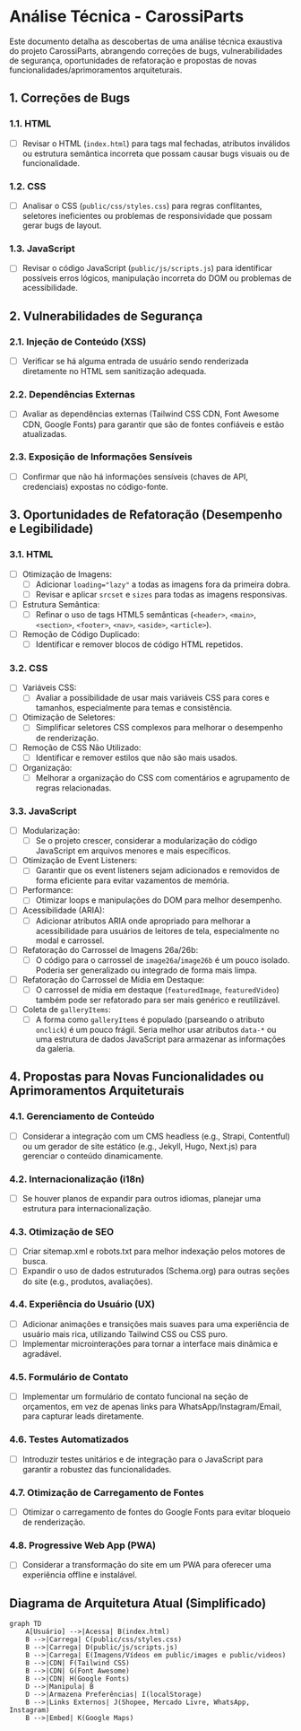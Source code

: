 # Análise Técnica - CarossiParts

Este documento detalha as descobertas de uma análise técnica exaustiva do projeto CarossiParts, abrangendo correções de bugs, vulnerabilidades de segurança, oportunidades de refatoração e propostas de novas funcionalidades/aprimoramentos arquiteturais.

## 1. Correções de Bugs

### 1.1. HTML
- [ ] Revisar o HTML (`index.html`) para tags mal fechadas, atributos inválidos ou estrutura semântica incorreta que possam causar bugs visuais ou de funcionalidade.
### 1.2. CSS
- [ ] Analisar o CSS (`public/css/styles.css`) para regras conflitantes, seletores ineficientes ou problemas de responsividade que possam gerar bugs de layout.
### 1.3. JavaScript
- [ ] Revisar o código JavaScript (`public/js/scripts.js`) para identificar possíveis erros lógicos, manipulação incorreta do DOM ou problemas de acessibilidade.

## 2. Vulnerabilidades de Segurança

### 2.1. Injeção de Conteúdo (XSS)
- [ ] Verificar se há alguma entrada de usuário sendo renderizada diretamente no HTML sem sanitização adequada.
### 2.2. Dependências Externas
- [ ] Avaliar as dependências externas (Tailwind CSS CDN, Font Awesome CDN, Google Fonts) para garantir que são de fontes confiáveis e estão atualizadas.
### 2.3. Exposição de Informações Sensíveis
- [ ] Confirmar que não há informações sensíveis (chaves de API, credenciais) expostas no código-fonte.

## 3. Oportunidades de Refatoração (Desempenho e Legibilidade)

### 3.1. HTML
- [ ] Otimização de Imagens:
    - [ ] Adicionar `loading="lazy"` a todas as imagens fora da primeira dobra.
    - [ ] Revisar e aplicar `srcset` e `sizes` para todas as imagens responsivas.
- [ ] Estrutura Semântica:
    - [ ] Refinar o uso de tags HTML5 semânticas (`<header>`, `<main>`, `<section>`, `<footer>`, `<nav>`, `<aside>`, `<article>`).
- [ ] Remoção de Código Duplicado:
    - [ ] Identificar e remover blocos de código HTML repetidos.
### 3.2. CSS
- [ ] Variáveis CSS:
    - [ ] Avaliar a possibilidade de usar mais variáveis CSS para cores e tamanhos, especialmente para temas e consistência.
- [ ] Otimização de Seletores:
    - [ ] Simplificar seletores CSS complexos para melhorar o desempenho de renderização.
- [ ] Remoção de CSS Não Utilizado:
    - [ ] Identificar e remover estilos que não são mais usados.
- [ ] Organização:
    - [ ] Melhorar a organização do CSS com comentários e agrupamento de regras relacionadas.
### 3.3. JavaScript
- [ ] Modularização:
    - [ ] Se o projeto crescer, considerar a modularização do código JavaScript em arquivos menores e mais específicos.
- [ ] Otimização de Event Listeners:
    - [ ] Garantir que os event listeners sejam adicionados e removidos de forma eficiente para evitar vazamentos de memória.
- [ ] Performance:
    - [ ] Otimizar loops e manipulações do DOM para melhor desempenho.
- [ ] Acessibilidade (ARIA):
    - [ ] Adicionar atributos ARIA onde apropriado para melhorar a acessibilidade para usuários de leitores de tela, especialmente no modal e carrossel.
- [ ] Refatoração do Carrossel de Imagens 26a/26b:
    - [ ] O código para o carrossel de `image26a`/`image26b` é um pouco isolado. Poderia ser generalizado ou integrado de forma mais limpa.
- [ ] Refatoração do Carrossel de Mídia em Destaque:
    - [ ] O carrossel de mídia em destaque (`featuredImage`, `featuredVideo`) também pode ser refatorado para ser mais genérico e reutilizável.
- [ ] Coleta de `galleryItems`:
    - [ ] A forma como `galleryItems` é populado (parseando o atributo `onclick`) é um pouco frágil. Seria melhor usar atributos `data-*` ou uma estrutura de dados JavaScript para armazenar as informações da galeria.

## 4. Propostas para Novas Funcionalidades ou Aprimoramentos Arquiteturais

### 4.1. Gerenciamento de Conteúdo
- [ ] Considerar a integração com um CMS headless (e.g., Strapi, Contentful) ou um gerador de site estático (e.g., Jekyll, Hugo, Next.js) para gerenciar o conteúdo dinamicamente.
### 4.2. Internacionalização (i18n)
- [ ] Se houver planos de expandir para outros idiomas, planejar uma estrutura para internacionalização.
### 4.3. Otimização de SEO
- [ ] Criar sitemap.xml e robots.txt para melhor indexação pelos motores de busca.
- [ ] Expandir o uso de dados estruturados (Schema.org) para outras seções do site (e.g., produtos, avaliações).
### 4.4. Experiência do Usuário (UX)
- [ ] Adicionar animações e transições mais suaves para uma experiência de usuário mais rica, utilizando Tailwind CSS ou CSS puro.
- [ ] Implementar microinterações para tornar a interface mais dinâmica e agradável.
### 4.5. Formulário de Contato
- [ ] Implementar um formulário de contato funcional na seção de orçamentos, em vez de apenas links para WhatsApp/Instagram/Email, para capturar leads diretamente.
### 4.6. Testes Automatizados
- [ ] Introduzir testes unitários e de integração para o JavaScript para garantir a robustez das funcionalidades.
### 4.7. Otimização de Carregamento de Fontes
- [ ] Otimizar o carregamento de fontes do Google Fonts para evitar bloqueio de renderização.
### 4.8. Progressive Web App (PWA)
- [ ] Considerar a transformação do site em um PWA para oferecer uma experiência offline e instalável.

## Diagrama de Arquitetura Atual (Simplificado)

```mermaid
graph TD
    A[Usuário] -->|Acessa| B(index.html)
    B -->|Carrega| C(public/css/styles.css)
    B -->|Carrega| D(public/js/scripts.js)
    B -->|Carrega| E(Imagens/Vídeos em public/images e public/videos)
    B -->|CDN| F(Tailwind CSS)
    B -->|CDN| G(Font Awesome)
    B -->|CDN| H(Google Fonts)
    D -->|Manipula| B
    D -->|Armazena Preferências| I(localStorage)
    B -->|Links Externos| J(Shopee, Mercado Livre, WhatsApp, Instagram)
    B -->|Embed| K(Google Maps)